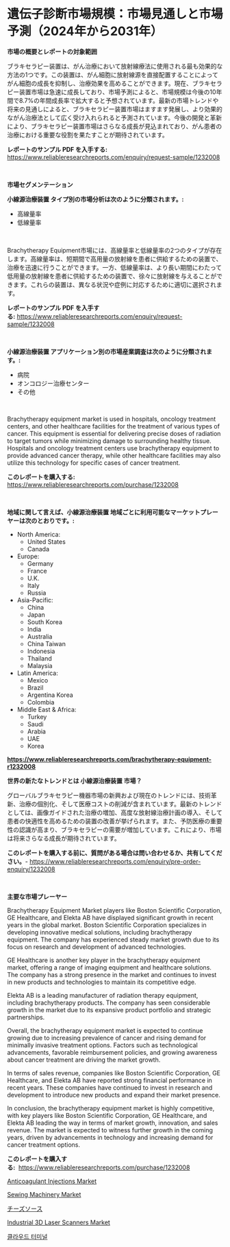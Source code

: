<p><h1>遺伝子診断市場規模：市場見通しと市場予測（2024年から2031年）</h1></p><p><strong>市場の概要とレポートの対象範囲</strong></p>
<p><p>ブラキセラピー装置は、がん治療において放射線療法に使用される最も効果的な方法の1つです。この装置は、がん細胞に放射線源を直接配置することによってがん細胞の成長を抑制し、治療効果を高めることができます。現在、ブラキセラピー装置市場は急速に成長しており、市場予測によると、市場規模は今後の10年間で8.7%の年間成長率で拡大すると予想されています。最新の市場トレンドや将来の見通しによると、ブラキセラピー装置市場はますます発展し、より効果的ながん治療法として広く受け入れられると予測されています。今後の開発と革新により、ブラキセラピー装置市場はさらなる成長が見込まれており、がん患者の治療における重要な役割を果たすことが期待されています。</p></p>
<p><strong>レポートのサンプル PDF を入手する:</strong> <a href="https://www.reliableresearchreports.com/enquiry/request-sample/1232008">https://www.reliableresearchreports.com/enquiry/request-sample/1232008</a></p>
<p>&nbsp;</p>
<p><strong>市場セグメンテーション</strong></p>
<p><strong>小線源治療装置 タイプ別の市場分析は次のように分類されます。:</strong></p>
<p><ul><li>高線量率</li><li>低線量率</li></ul></p>
<p>&nbsp;</p>
<p><p>Brachytherapy Equipment市場には、高線量率と低線量率の2つのタイプが存在します。高線量率は、短期間で高用量の放射線を患者に供給するための装置で、治療を迅速に行うことができます。一方、低線量率は、より長い期間にわたって低用量の放射線を患者に供給するための装置で、徐々に放射線を与えることができます。これらの装置は、異なる状況や症例に対応するために適切に選択されます。</p></p>
<p><strong>レポートのサンプル PDF を入手する:</strong>&nbsp;<a href="https://www.reliableresearchreports.com/enquiry/request-sample/1232008">https://www.reliableresearchreports.com/enquiry/request-sample/1232008</a></p>
<p>&nbsp;</p>
<p><strong> 小線源治療装置 アプリケーション別の市場産業調査は次のように分類されます。:</strong></p>
<p><ul><li>病院</li><li>オンコロジー治療センター</li><li>その他</li></ul></p>
<p>&nbsp;</p>
<p><p>Brachytherapy equipment market is used in hospitals, oncology treatment centers, and other healthcare facilities for the treatment of various types of cancer. This equipment is essential for delivering precise doses of radiation to target tumors while minimizing damage to surrounding healthy tissue. Hospitals and oncology treatment centers use brachytherapy equipment to provide advanced cancer therapy, while other healthcare facilities may also utilize this technology for specific cases of cancer treatment.</p></p>
<p><strong>このレポートを購入する:</strong>&nbsp; <a href="https://www.reliableresearchreports.com/purchase/1232008">https://www.reliableresearchreports.com/purchase/1232008</a></p>
<p>&nbsp;</p>
<p><strong>地域に関して言えば、小線源治療装置 地域ごとに利用可能なマーケットプレーヤーは次のとおりです。:</strong></p>
<p><ul>
    <li>
        North America:
        <ul>
            <li>United States</li>
            <li>Canada</li>
        </ul>
    </li>
    <li>
        Europe:
        <ul>
            <li>Germany</li>
            <li>France</li>
            <li>U.K.</li>
            <li>Italy</li>
            <li>Russia</li>
        </ul>
    </li>
    <li>
        Asia-Pacific:
        <ul>
            <li>China</li>
            <li>Japan</li>
            <li>South Korea</li>
            <li>India</li>
            <li>Australia</li>
            <li>China Taiwan</li>
            <li>Indonesia</li>
            <li>Thailand</li>
            <li>Malaysia</li>
        </ul>
    </li>
    <li>
        Latin America:
        <ul>
            <li>Mexico</li>
            <li>Brazil</li>
            <li>Argentina Korea</li>
            <li>Colombia</li>
        </ul>
    </li>
    <li>
        Middle East & Africa:
        <ul>
            <li>Turkey</li>
            <li>Saudi</li>
            <li>Arabia</li>
            <li>UAE</li>
            <li>Korea</li>
        </ul>
    </li>
    </ul></p>
<p><strong><a href="https://www.reliableresearchreports.com/brachytherapy-equipment-r1232008">https://www.reliableresearchreports.com/brachytherapy-equipment-r1232008</a></strong>&nbsp;</p>
<p><strong>世界の新たなトレンドとは 小線源治療装置 市場？</strong></p>
<p><p>グローバルブラキセラピー機器市場の新興および現在のトレンドには、技術革新、治療の個別化、そして医療コストの削減が含まれています。最新のトレンドとしては、画像ガイドされた治療の増加、高度な放射線治療計画の導入、そして患者の快適性を高めるための装置の改善が挙げられます。また、予防医療の重要性の認識が高まり、ブラキセラピーの需要が増加しています。これにより、市場は将来さらなる成長が期待されています。</p></p>
<p><strong>このレポートを購入する前に、質問がある場合は問い合わせるか、共有してください。</strong>- <a href="https://www.reliableresearchreports.com/enquiry/pre-order-enquiry/1232008">https://www.reliableresearchreports.com/enquiry/pre-order-enquiry/1232008</a></p>
<p>&nbsp;</p>
<p><strong>主要な市場プレーヤー</strong></p>
<p><p>Brachytherapy Equipment Market players like Boston Scientific Corporation, GE Healthcare, and Elekta AB have displayed significant growth in recent years in the global market. Boston Scientific Corporation specializes in developing innovative medical solutions, including brachytherapy equipment. The company has experienced steady market growth due to its focus on research and development of advanced technologies.</p><p>GE Healthcare is another key player in the brachytherapy equipment market, offering a range of imaging equipment and healthcare solutions. The company has a strong presence in the market and continues to invest in new products and technologies to maintain its competitive edge.</p><p>Elekta AB is a leading manufacturer of radiation therapy equipment, including brachytherapy products. The company has seen considerable growth in the market due to its expansive product portfolio and strategic partnerships.</p><p>Overall, the brachytherapy equipment market is expected to continue growing due to increasing prevalence of cancer and rising demand for minimally invasive treatment options. Factors such as technological advancements, favorable reimbursement policies, and growing awareness about cancer treatment are driving the market growth.</p><p>In terms of sales revenue, companies like Boston Scientific Corporation, GE Healthcare, and Elekta AB have reported strong financial performance in recent years. These companies have continued to invest in research and development to introduce new products and expand their market presence.</p><p>In conclusion, the brachytherapy equipment market is highly competitive, with key players like Boston Scientific Corporation, GE Healthcare, and Elekta AB leading the way in terms of market growth, innovation, and sales revenue. The market is expected to witness further growth in the coming years, driven by advancements in technology and increasing demand for cancer treatment options.</p></p>
<p><strong>このレポートを購入する:</strong>&nbsp;&nbsp;<a href="https://www.reliableresearchreports.com/purchase/1232008">https://www.reliableresearchreports.com/purchase/1232008</a></p>
<p><p><a href="https://github.com/luckyshygirl/Market-Research-Report-List-4/blob/main/anticoagulant-injections-market.md">Anticoagulant Injections Market</a></p><p><a href="https://www.linkedin.com/pulse/sewing-machinery-market-key-successful-business-strategy-zkdaf">Sewing Machinery Market</a></p><p><a href="https://medium.com/@arimuller2009/%E3%83%81%E3%83%BC%E3%82%BA%E3%82%BD%E3%83%BC%E3%82%B9%E5%B8%82%E5%A0%B4%E3%81%AE%E8%A6%8F%E6%A8%A1%E3%81%A8%E5%B8%82%E5%A0%B4%E5%8B%95%E5%90%91-%E5%AE%8C%E5%85%A8%E3%81%AA%E7%94%A3%E6%A5%AD%E6%A6%82%E8%A6%81-2024%E5%B9%B4%E3%81%8B%E3%82%892031%E5%B9%B4%E3%81%BE%E3%81%A7-50e2dedb45ee">チーズソース</a></p><p><a href="https://www.linkedin.com/pulse/industrial-3d-laser-scanners-market-insights-cagr-trends-vjc1f">Industrial 3D Laser Scanners Market</a></p><p><a href="https://github.com/rcabello548/Market-Research-Report-List-1/blob/main/721618356297.md">클라우드 터미널</a></p></p>
